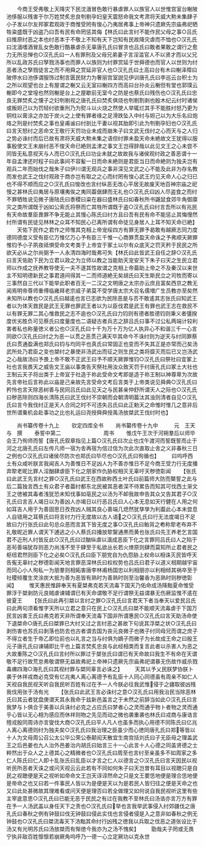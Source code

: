 <!-- { "loadSidebar": true } -->
　　今商王受弗敬上天降灾下民沈湎冒色敢行暴虐罪人以族官人以世惟宫室台榭陂池侈服以残害于尔万姓焚炙忠良刳剔孕妇皇天震怒命我文考肃将天威大勲未集肆子小子发以尔友邦冢君观政于商惟受罔有悛心乃夷居弗事上帝神只遗厥先宗庙弗祀牺牲粢盛既于凶盗乃曰吾有民有命罔惩其侮【林氏曰此言纣不能作民父母之事○吕氏曰推原纣恶之本也纣恶本于不敬上不知有天下岂知有民故降灾虐而不恤也○汉孔氏曰沈湎嗜酒冒乱女色敢行酷暴虐杀无辜唐孔氏曰冒贪也吕氏曰敢者果敢之谓行之愈力无所忌惮也○汉孔氏曰一人有罪刑及父母兄弟妻子言淫滥官人不以贤才而以父兄所以乱政苏氏曰孥戮汤事也而罪人以族则为纣罪赏延于世舜德也而官人以世则为纣恶者汤之孥戮徒言之而不用舜之赏延非官人也○汉孔氏曰土高曰台有木曰榭泽障曰陂停水曰池侈谓服饰过制言匮民财力为奢丽宫室説见伊训唐孔氏曰李巡云台积士为之所以观望也台上有屋谓之榭又云无室曰榭四方而高曰台孙炎云榭但有堂也郭璞云榭即今之堂堭也然则榭是台上之屋歇前无室今之防是也蔡氏曰残伤也○汉孔氏曰忠良无罪焚炙之懐子之妇刳剔视之唐孔氏曰焚炙俱烧也刳剔割剥也殷木纪云纣时诸侯或叛妲己以为罚轻纣欲重刑乃为熨斗以火烧之然使人举辄烂其手不能胜纣怒乃更为铜柱以膏涂之亦加于炭火之上使有罪者缘之足滑跌坠入中纣与妲己以为大乐名曰炮烙之刑是纣焚炙之事也皇甫谧曰纣剖比干妻以视其胎即引此为刳剔孕妇也○汉孔氏曰言天怒纣之恶命文王敬行天罚功业未成而崩朱子曰文武无伐纣之心而天与之人归之势必诛纣而后已故有肃将天威大勲未集之语但纣罪未盈天命未絶故文王犹得以服事殷使文王未崩纣恶不悛天命已絶则孟津之事文王岂得辞哉以此见文王之心未尝不同皆无私意视天与人而已○汉孔氏曰功业未就之故故我与诸侯观纣政之善恶谓十一年自孟津还时程子曰此事间不容髪一日而命未絶则是君臣当日而命絶则为独夫岂有观兵二年而始伐之哉朱子曰伊川谓无观兵之事非深见文武之心不能及此非为存名教而发也武王之伐纣观政于商亦岂有取之之心而纣罔有悛心武王灼见天命人心之归已也不得不顺而应之○汉孔氏曰悛改也言纣纵恶无改心平居无故废天地百神宗庙之祀慢之甚林氏曰夷居与原壤夷俟之夷同葢倨肆而无礼也○汉孔氏曰凶人尽盗食之而纣不罪牺牲说见微子唐陆氏曰黍稷曰粢在器曰盛林氏曰如春秋所书鼷鼠食郊牛角御廪灾之类所谓既于凶如公索氏将祭而亡其牲所谓既于盗○汉孔氏曰纣言吾所以有兆民有天命故羣臣畏罪不争无能止其慢心陈氏曰纣方且曰吾有民有命不能惩止其悔慢然纣所谓有民徒见林林之众耳不知民心已离所谓有命徒见身居人上耳不知天命已絶】
　　天佑下民作之君作之师惟其克相上帝宠绥四方有罪无罪予曷敢有越厥志同力度德同德度义受有臣亿万惟亿万心予有臣三千惟一心商罪贯盈天命诛之予弗顺天厥罪惟钧予小子夙夜祗惧受命文考类于上帝宜于冢土以尔有众底天之罚天矜于民民之所欲天必从之尔尚弼予一人永清四海时哉弗可失【林氏曰此皆武王自任之辞○汉孔氏曰言天佑助下民为立君以政之为立师以教之当能助天宠安天下朱子曰天之生民立君师以作成之抚养教导使无一夫不遂其性故谓之克相上帝葢助上帝之不及秦汉以来世主不知明德新民之事君道间得其一二而师道絶无矣胡氏曰天生斯民立之司牧而寄以三事然自三代以下能举此职者百无一二汉之文明唐之太宗亦云庶且富矣西京之教无闻焉明帝尊师重傅临雍拜老宗戚子弟莫不受学唐太宗大召名儒増广生员教亦至矣然未知所以教也○汉孔氏曰越逺也言已志欲为民除恶是与否不敢逺其志张氏曰知武王者以为体天救民是武王无罪也罪武王者以为以臣伐君是武王有罪也武王志在救民不以有罪无罪二其心惟救民之志不逾也○汉孔氏曰力钧则有德者胜德钧则秉义者彊揆度优劣胜负可见蔡氏曰度量度也二语疑古者兵志之辞吕氏曰事不过公私两端计较利害者私也称量徳义者公也○汉孔氏曰十千为万十万为亿人执异心不和谐三千一心言同欲○汉孔氏曰纣之为恶一以贯之恶贯己满天毕其命今不诛纣则为逆天与纣同罪蔡氏曰贯通盈满也郑氏曰钧与均同平也真氏曰常固正也变而不失其正是亦常而己矣汤武所处乃君臣之变也桀纣之暴使非汤武出而征之则生民之类将靡灭而后已又岂汤武之心哉故汤曰予畏上帝不敢不正武王曰予不顺天厥罪惟钧○汉孔氏曰祭社曰宜冢上社也言我畏天之威告文王庙以事类告天祭社用汝众致天罚于纣唐孔氏曰冢土大社也王制云天子将出类于上帝冝于社造于祢此受命文考即是造于祢王制以神尊卑为次故先言帝社后言祢此以庙是己亲故先言受命文考后言类于上帝类说见舜典○汉孔氏曰矜怜也言天除恶树善与民同吕氏曰此见天之与民甚亲仲舒所谓天人之际也○汉孔氏曰秽恶除则四海长清陈氏曰武王伐纣不崇朝而会朝清明葢汰其浊则清者自见○汉孔氏曰言今我伐纣正是天人合同之时不可违失吕氏曰此正勅天之命惟时惟几之意非后世所谓乗机会赴事功之比也礼运曰尧授舜舜授禹汤放桀武王伐纣时也】






　　尚书纂传卷十九上
　　钦定四库全书
　　尚书纂传卷十九中　　　元　王天与　撰
　　泰誓中第二　　　　　　　　周书
　　惟戊午王次于河朔羣后以师毕会王乃徇师而誓【唐孔氏叙章指见上篇○汉孔氏曰次止也戊午渡河而誓既誓而止于河之北唐孔氏曰左传凡师一宿为舎再宿为信过信为次此次直取止舎之义非春秋三日之例也○汉孔氏曰诸侯尽防次也郑氏曰毕尽也○汉孔氏曰徇循也】
　　曰呜呼西土有众咸听朕言我闻吉人为善惟日不足凶人为不善亦惟日不足今商王受力行无度播弃犂老昵比罪人淫酗肆虐臣下化之朋家作仇胁权相灭无辜吁天秽徳彰闻
　　【张氏曰此武王先言纣之罪○汉孔氏曰武王在西故称西土叶氏曰前篇师大防而槩誓之此与后二篇独言西土有众君子者葢纣都东北民被其恶者深不待累告而知其可伐西土渐文王之徳被其毒者浅犹恐未知伐事如亳民之以汤为不卹我故申告其众又告其君子○汉孔氏曰言吉人竭日以为善凶人亦竭日以行恶吕氏曰人心本无息如天行健在人用之何如耳吉人用于为善固思日孜孜凶人贼其良心善端几熄然犹孳孳为利葢此心本未尝息人自错用之耳蔡氏曰将言纣力行无度故以古人语之○汉孔氏曰行无法度竭日不足故曰力行张氏曰此句总众恶而言其下皆无度之事○汉孔氏曰鲐背之耇称犂老布弃不礼敬昵近罪人谓天下逋逃之小人蔡氏曰播放犂黧通黒而黄也张氏曰先王养老乞言国君不近刑人纣皆反此○汉孔氏曰过酗纵虐以湎成恶臣下化之言罪同吕氏曰人之陷于恶茍善端犹存则恶力尚浅不至于肆至于私欲丛长若火燎原则肆而莫知所止君者民之枢纽君然则臣下化之必矣○汉孔氏曰臣下朋党自为仇怨胁上权命以相诛灭民皆呼天告寃无辜纣之秽德彰闻天地言罪恶深林氏曰权权势也吕氏曰君子以道义相期越宇宙而同心小人徇私一为朋羣则相妬害唐李林甫杨国忠以利相朋亦以利相倾其祸卒至于社稷倾覆生灵涂炭大抵为善为恶皆有熟时为善熟时则至治馨香为恶熟时则秽徳彰闻】
　　惟天惠民惟辟奉天有夏桀弗克若天流毒下国天乃佑命成汤降黜夏命惟受罪浮于桀剥防元良贼虐谏辅谓已有天命谓敬不足行谓祭无益谓暴无伤厥监惟不逺在彼夏王
　　【张氏曰此再引桀以言纣之罪○汉孔氏曰言君天下者当奉天以爱民吕氏曰此两句须看惟字天所以立君之意只在民上○汉孔氏曰桀不能顺天流毒虐于下国万民言凶害王氏曰弗克若天非所谓奉天流毒下国非所谓惠民○汉孔氏曰言天助汤命使下退桀命○唐孔氏曰桀罪已大纣又过之言纣恶之甚故下句说其浮桀之状○汉孔氏曰剥伤害也苏氏曰剥落也防去也古者谓去国为丧元良微子也微子纣同母兄而谓之庶子不得立者生于帝乙即位前也以礼言之当与纣俱为嫡子而微子为长故成王命之曰殷王元子唐孔氏曰谏辅即比干也上篇言焚炙忠良与此经相类而复言此者以杀害人为恶之大故重陈之○汉孔氏曰言纣所以罪过于桀张氏曰谓已有天命故曰我生不有命在天谓敬不足行故荒怠弗敬谓祭无益故弗祀上帝神只遗厥先宗庙弗祀谓暴无伤故作威杀戮毒痡四海○海孔氏曰其视纣罪与桀同辜言必诛之】
　　天其以予乂民朕梦协朕卜袭于休祥戎商必克受有亿兆夷人离心离德予有乱臣十人同心同德虽有周亲不如仁人天视自我民视天听自我民听百姓有过在予一人今朕必往我武惟侵于之疆取彼凶残我伐用张于汤有光
　　【张氏曰此武王言必诛纣之意○汉孔氏曰用我治民当除恶林氏曰其云者犹盘庚谓天其永我命于兹新邑盖言之于未然之前辞当如此○汉孔氏曰言我梦与卜俱合于美善以兵诛纣必克之占应氏曰梦者心之灵而通乎物卜者物之灵而通乎心皆以无心相为感应而休祥则物之先见而动之微也袭重袭也林氏曰戎商与康诰言殪戎殷同周诗亦言燮伐大商○汉孔氏曰平人凡人也虽多而执心用德不同陈氏曰亿兆人离心离德则纣为独夫矣○汉孔氏曰我治理之臣虽少而心徳同唐孔氏曰郑等皆以十人为文母周公召公太公毕公荣公泰颠闳天散宜生南宫括刘氏曰子无臣母之理盖武王之后邑姜也九人治外邑姜治内胡氏曰始言三十一心此言十人心德之同盖贤德之士粹然出于众人之上德其心之精微者也○汉孔氏曰周至也言纣至亲虽多不如周家之多仁人陈氏曰仁人即十乱张氏曰乱臣以才言之仁人以德言之○汉孔氏曰言天因民以视听民所恶者天诛之或问天视云云此若有不同如何朱子曰天岂曽有耳目以视聴只是自民之视聴便是天之视听如帝命文王岂天谆谆然命之只是文王要恁地便是理合恁地便是帝命之也又曰若一件事民人皆以为是便是天以为是若民人皆归往之便是天命之也又曰此处甚微故其理难看或问天便是理否曰若全做理又如何说自我民视听这里有些主宰底意思○汉孔氏曰已能无恶于民民之有过在我教不至林氏曰汤诰亦言万方有罪在予一人汤武盖以身任天下之责也○汉孔氏曰举也言我举武事侵入纣郊疆伐之唐孔氏曰春秋之例有钟鼓曰伐无钟鼓曰侵此实伐也言侵者侵是入之意非如春秋之例无钟鼓也○汉孔氏曰桀流毒天下汤黜其命纣行凶残之徳我以兵取之伐恶之道张设比于汤又有光明苏氏曰汤放桀而有惭徳今我亦为之汤不愧矣】
　　勖哉夫子罔或无畏宁执非敌百姓懔懔若崩厥角呜呼乃一德一心立定厥功以克永世

